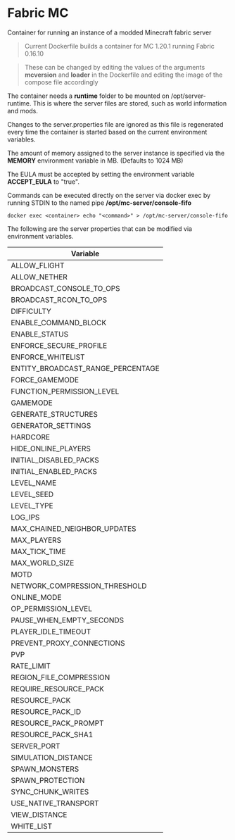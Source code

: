 # Fabric MC

Container for running an instance of a modded Minecraft fabric server

> Current Dockerfile builds a container for MC 1.20.1 running Fabric 0.16.10

> These can be changed by editing the values of the arguments **mcversion**
> and **loader** in the Dockerfile and editing the image of the compose file
> accordingly

The container needs a **runtime** folder to be mounted on /opt/server-runtime.
This is where the server files are stored, such as world information and mods.

Changes to the server.properties file are ignored as this file is regenerated
every time the container is started based on the current environment variables.

The amount of memory assigned to the server instance is specified via the
**MEMORY** environment variable in MB. (Defaults to 1024 MB)

The EULA must be accepted by setting the environment variable **ACCEPT_EULA** to
"true".

Commands can be executed directly on the server via docker exec by running STDIN
to the named pipe **/opt/mc-server/console-fifo**
```
docker exec <container> echo "<command>" > /opt/mc-server/console-fifo
```

The following are the server properties that can be modified via environment
variables.

| Variable |
| --- |
|ALLOW_FLIGHT|
|ALLOW_NETHER|
|BROADCAST_CONSOLE_TO_OPS|
|BROADCAST_RCON_TO_OPS|
|DIFFICULTY|
|ENABLE_COMMAND_BLOCK|
|ENABLE_STATUS|
|ENFORCE_SECURE_PROFILE|
|ENFORCE_WHITELIST|
|ENTITY_BROADCAST_RANGE_PERCENTAGE|
|FORCE_GAMEMODE|
|FUNCTION_PERMISSION_LEVEL|
|GAMEMODE|
|GENERATE_STRUCTURES|
|GENERATOR_SETTINGS|
|HARDCORE|
|HIDE_ONLINE_PLAYERS|
|INITIAL_DISABLED_PACKS|
|INITIAL_ENABLED_PACKS|
|LEVEL_NAME|
|LEVEL_SEED|
|LEVEL_TYPE|
|LOG_IPS|
|MAX_CHAINED_NEIGHBOR_UPDATES|
|MAX_PLAYERS|
|MAX_TICK_TIME|
|MAX_WORLD_SIZE|
|MOTD|
|NETWORK_COMPRESSION_THRESHOLD|
|ONLINE_MODE|
|OP_PERMISSION_LEVEL|
|PAUSE_WHEN_EMPTY_SECONDS|
|PLAYER_IDLE_TIMEOUT|
|PREVENT_PROXY_CONNECTIONS|
|PVP|
|RATE_LIMIT|
|REGION_FILE_COMPRESSION|
|REQUIRE_RESOURCE_PACK|
|RESOURCE_PACK|
|RESOURCE_PACK_ID|
|RESOURCE_PACK_PROMPT|
|RESOURCE_PACK_SHA1|
|SERVER_PORT|
|SIMULATION_DISTANCE|
|SPAWN_MONSTERS|
|SPAWN_PROTECTION|
|SYNC_CHUNK_WRITES|
|USE_NATIVE_TRANSPORT|
|VIEW_DISTANCE|
|WHITE_LIST|
